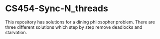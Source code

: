 # CS454-Sync-N_threads

This repository has solutions for a dining philosopher problem. There are three different solutions which step by step remove deadlocks and starvation. 
